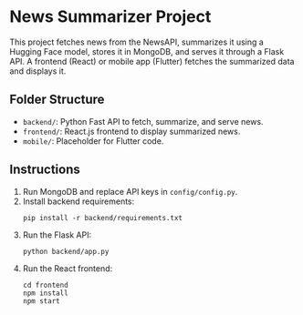 # News Summarizer Project

This project fetches news from the NewsAPI, summarizes it using a Hugging Face model, stores it in MongoDB, and serves it through a Flask API. A frontend (React) or mobile app (Flutter) fetches the summarized data and displays it.

## Folder Structure
- `backend/`: Python Fast API to fetch, summarize, and serve news.
- `frontend/`: React.js frontend to display summarized news.
- `mobile/`: Placeholder for Flutter code.

## Instructions
1. Run MongoDB and replace API keys in `config/config.py`.
2. Install backend requirements:
    ```
    pip install -r backend/requirements.txt
    ```
3. Run the Flask API:
    ```
    python backend/app.py
    ```
4. Run the React frontend:
    ```
    cd frontend
    npm install
    npm start
    ```
